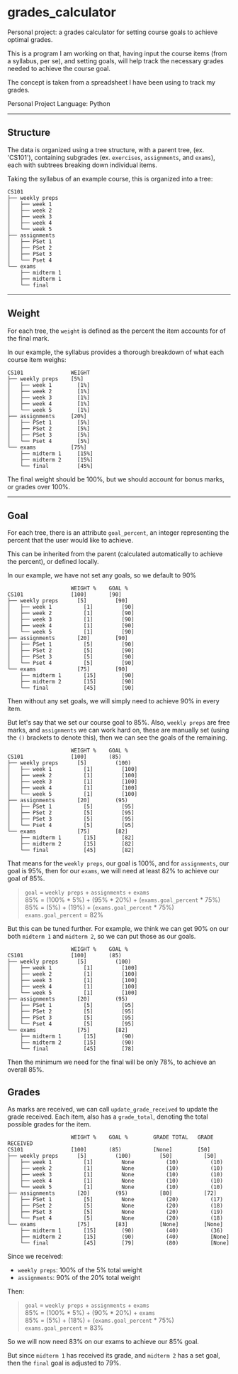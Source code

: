 # grades_calculator

Personal project: a grades calculator for setting course goals to achieve optimal grades.

This is a program I am working on that, having input the course items (from a syllabus, per se), and setting goals, will help track the necessary grades needed to achieve the course goal.

The concept is taken  from a spreadsheet I have been using to track my grades.

Personal Project
Language: Python

---

## Structure

The data is organized using a tree structure, with a parent tree, (ex. 'CS101'), containing subgrades (ex. `exercises`, `assignments`, and `exams`), each with subtrees breaking down individual items.

Taking the syllabus of an example course, this is organized into a tree:

```
CS101
├── weekly preps
│   ├── week 1
│   ├── week 2
│   ├── week 3
│   ├── week 4
│   └── week 5
├── assignments
│   ├── PSet 1
│   ├── PSet 2
│   ├── PSet 3
│   └── Pset 4
└── exams
    ├── midterm 1
    ├── midterm 1
    └── final
```
---

## Weight

For each tree, the `weight` is defined as the percent the item accounts for of the final mark.

In our example, the syllabus provides a thorough breakdown of what each course item weighs:

```
CS101               WEIGHT
├── weekly preps    [5%]
│   ├── week 1        [1%]
│   ├── week 2        [1%]
│   ├── week 3        [1%]
│   ├── week 4        [1%]
│   └── week 5        [1%]
├── assignments     [20%]
│   ├── PSet 1        [5%]
│   ├── PSet 2        [5%]
│   ├── PSet 3        [5%]
│   └── Pset 4        [5%]
└── exams           [75%]
    ├── midterm 1     [15%]
    ├── midterm 2     [15%]
    └── final         [45%]
```

The final weight should be 100%, but we should account for bonus marks, or grades over 100%.

---

## Goal

For each tree, there is an attribute `goal_percent`, an integer representing the percent that the user would like to achieve.

This can be inherited from the parent (calculated automatically to achieve the percent), or defined locally.

In our example, we have not set any goals, so we default to 90%

```
                    WEIGHT %    GOAL %
CS101               [100]       [90]
├── weekly preps      [5]         [90]
│   ├── week 1          [1]         [90]
│   ├── week 2          [1]         [90]
│   ├── week 3          [1]         [90]
│   ├── week 4          [1]         [90]
│   └── week 5          [1]         [90]
├── assignments       [20]        [90]
│   ├── PSet 1          [5]         [90]
│   ├── PSet 2          [5]         [90]
│   ├── PSet 3          [5]         [90]
│   └── Pset 4          [5]         [90]
└── exams             [75]        [90]
    ├── midterm 1       [15]        [90]
    ├── midterm 2       [15]        [90]
    └── final           [45]        [90]
```

Then without any set goals, we will simply need to achieve 90% in every item.

But let's say that we set our course goal to 85%.  Also, `weekly preps` are free marks, and `assignments` we can work hard on, these are manually set (using the `()` brackets to denote this), then we can see the goals of the remaining.

```
                    WEIGHT %    GOAL %
CS101               [100]       (85)
├── weekly preps      [5]         (100)
│   ├── week 1          [1]         [100]
│   ├── week 2          [1]         [100]
│   ├── week 3          [1]         [100]
│   ├── week 4          [1]         [100]
│   └── week 5          [1]         [100]
├── assignments       [20]        (95)
│   ├── PSet 1          [5]         [95]
│   ├── PSet 2          [5]         [95]
│   ├── PSet 3          [5]         [95]
│   └── Pset 4          [5]         [95]
└── exams             [75]        [82]
    ├── midterm 1       [15]        [82]
    ├── midterm 2       [15]        [82]
    └── final           [45]        [82]
```

That means for the `weekly preps`, our goal is 100%, and for `assignments`, our goal is 95%, then for our `exams`, we will need at least 82% to achieve our goal of 85%.

>`goal` = `weekly preps` + `assignments` + `exams`  
85% = (100% * 5%) + (95% * 20%) + (`exams.goal_percent` * 75%)  
85% = (5%) + (19%) + (`exams.goal_percent` * 75%)  
`exams.goal_percent` = 82%  

But this can be tuned further.  For example, we think we can get 90% on our both `midterm 1` and `midterm 2`, so we can put those as our goals.

```
                    WEIGHT %    GOAL %
CS101               [100]       (85)
├── weekly preps      [5]         (100)
│   ├── week 1          [1]         [100]
│   ├── week 2          [1]         [100]
│   ├── week 3          [1]         [100]
│   ├── week 4          [1]         [100]
│   └── week 5          [1]         [100]
├── assignments       [20]        (95)
│   ├── PSet 1          [5]         [95]
│   ├── PSet 2          [5]         [95]
│   ├── PSet 3          [5]         [95]
│   └── Pset 4          [5]         [95]
└── exams             [75]        [82]
    ├── midterm 1       [15]        (90)
    ├── midterm 2       [15]        (90)
    └── final           [45]        [78]
```

Then the minimum we need for the final will be only 78%, to achieve an overall 85%.

## Grades

As marks are received, we can call `update_grade_received` to update the grade received.  Each item, also has a `grade_total`, denoting the total possible grades for the item.

```
                    WEIGHT %    GOAL %        GRADE TOTAL   GRADE RECEIVED
CS101               [100]       (85)          [None]        [50]
├── weekly preps      [5]         (100)         [50]          [50]
│   ├── week 1          [1]         None          (10)          (10)
│   ├── week 2          [1]         None          (10)          (10)
│   ├── week 3          [1]         None          (10)          (10)
│   ├── week 4          [1]         None          (10)          (10)
│   └── week 5          [1]         None          (10)          (10)
├── assignments       [20]        (95)          [80]          [72]
│   ├── PSet 1          [5]         None          (20)          (17)
│   ├── PSet 2          [5]         None          (20)          (18)
│   ├── PSet 3          [5]         None          (20)          (19)
│   └── Pset 4          [5]         None          (20)          (18)
└── exams             [75]        [83]          [None]        [None]
    ├── midterm 1       [15]        (90)          (40)          (36)
    ├── midterm 2       [15]        (90)          (40)          [None]
    └── final           [45]        [79]          (80)          [None]
```

Since we received:
- `weekly preps`: 100% of the 5% total weight
- `assignments`: 90% of the 20% total weight

Then:

>`goal` = `weekly preps` + `assignments` + `exams`  
85% = (100% * 5%) + (90% * 20%) + `exams`  
85% = (5%) + (18%) + (`exams.goal_percent` * 75%)  
`exams.goal_percent` = 83%  

So we will now need 83% on our exams to achieve our 85% goal.

But since `midterm 1` has received its grade, and `midterm 2` has a set goal, then the `final` goal is adjusted to 79%.
